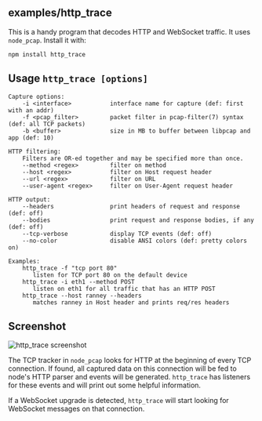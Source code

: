 ## examples/http_trace

This is a handy program that decodes HTTP and WebSocket traffic.  It uses `node_pcap`.  Install it with:

    npm install http_trace

## Usage `http_trace [options]`

    Capture options:
        -i <interface>           interface name for capture (def: first with an addr)
        -f <pcap_filter>         packet filter in pcap-filter(7) syntax (def: all TCP packets)
        -b <buffer>              size in MB to buffer between libpcap and app (def: 10)

    HTTP filtering:
        Filters are OR-ed together and may be specified more than once.
        --method <regex>         filter on method
        --host <regex>           filter on Host request header
        --url <regex>            filter on URL
        --user-agent <regex>     filter on User-Agent request header

    HTTP output:
        --headers                print headers of request and response (def: off)
        --bodies                 print request and response bodies, if any (def: off)
        --tcp-verbose            display TCP events (def: off)
        --no-color               disable ANSI colors (def: pretty colors on)

    Examples:
        http_trace -f "tcp port 80"
           listen for TCP port 80 on the default device
        http_trace -i eth1 --method POST
           listen on eth1 for all traffic that has an HTTP POST
        http_trace --host ranney --headers
           matches ranney in Host header and prints req/res headers

## Screenshot

![http_trace screenshot](http://ranney.com/httptrace.jpg)


The TCP tracker in `node_pcap` looks for HTTP at the beginning of every TCP connection.
If found, all captured data on this connection will be fed to node's HTTP parser and events will be generated.
`http_trace` has listeners for these events and will print out some helpful information.

If a WebSocket upgrade is detected, `http_trace` will start looking for WebSocket messages on that connection.
